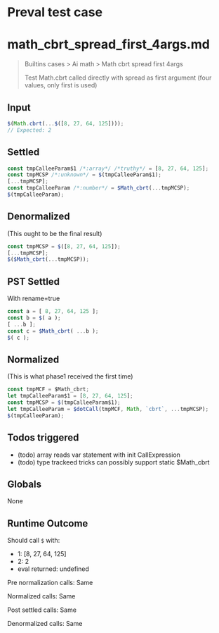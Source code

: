 # Preval test case

# math_cbrt_spread_first_4args.md

> Builtins cases > Ai math > Math cbrt spread first 4args
>
> Test Math.cbrt called directly with spread as first argument (four values, only first is used)

## Input

`````js filename=intro
$(Math.cbrt(...$([8, 27, 64, 125])));
// Expected: 2
`````


## Settled


`````js filename=intro
const tmpCalleeParam$1 /*:array*/ /*truthy*/ = [8, 27, 64, 125];
const tmpMCSP /*:unknown*/ = $(tmpCalleeParam$1);
[...tmpMCSP];
const tmpCalleeParam /*:number*/ = $Math_cbrt(...tmpMCSP);
$(tmpCalleeParam);
`````


## Denormalized
(This ought to be the final result)

`````js filename=intro
const tmpMCSP = $([8, 27, 64, 125]);
[...tmpMCSP];
$($Math_cbrt(...tmpMCSP));
`````


## PST Settled
With rename=true

`````js filename=intro
const a = [ 8, 27, 64, 125 ];
const b = $( a );
[ ...b ];
const c = $Math_cbrt( ...b );
$( c );
`````


## Normalized
(This is what phase1 received the first time)

`````js filename=intro
const tmpMCF = $Math_cbrt;
let tmpCalleeParam$1 = [8, 27, 64, 125];
const tmpMCSP = $(tmpCalleeParam$1);
let tmpCalleeParam = $dotCall(tmpMCF, Math, `cbrt`, ...tmpMCSP);
$(tmpCalleeParam);
`````


## Todos triggered


- (todo) array reads var statement with init CallExpression
- (todo) type trackeed tricks can possibly support static $Math_cbrt


## Globals


None


## Runtime Outcome


Should call `$` with:
 - 1: [8, 27, 64, 125]
 - 2: 2
 - eval returned: undefined

Pre normalization calls: Same

Normalized calls: Same

Post settled calls: Same

Denormalized calls: Same
